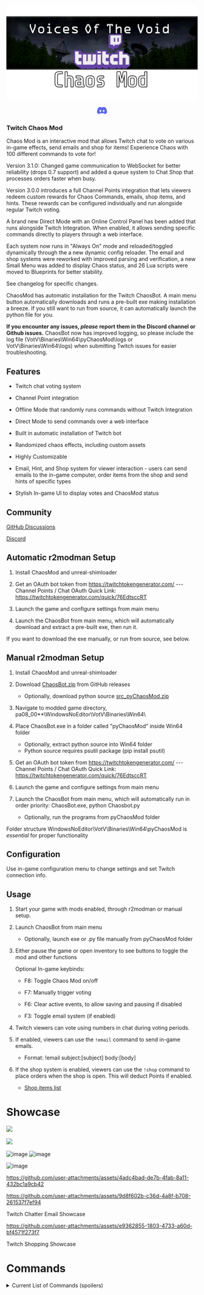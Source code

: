 
<p align="center" width="100%">
    <img src="https://raw.githubusercontent.com/modestimpala/VotVChaosMod/refs/heads/main/img/chaos-banner.png">
</p>


<p align="center" width="100%">
<a href="https://discord.gg/Bq7HCMRfjk"><img width="5%" src="https://raw.githubusercontent.com/modestimpala/VotVChaosMod/refs/heads/main/img/discord.png"></a>
</p>

### Twitch Chaos Mod

  
Chaos Mod is an interactive mod that allows Twitch chat to vote on various in-game effects, send emails and shop for items! Experience Chaos with 100 different commands to vote for!

Version 3.1.0: Changed game communication to WebSocket for better reliability (drops 0.7 support) and added a queue system to Chat Shop that processes orders faster when busy.

Version 3.0.0 introduces a full Channel Points integration that lets viewers redeem custom rewards for Chaos Commands, emails, shop items, and hints. These rewards can be configured individually and run alongside regular Twitch voting.

A brand new Direct Mode with an Online Control Panel has been added that runs alongside Twitch Integration. When enabled, it allows sending specific commands directly to players through a web interface.

Each system now runs in "Always On" mode and reloaded/toggled dynamically through the a new dynamic config reloader. The email and shop systems were reworked with improved parsing and verification, a new Small Menu was added to display Chaos status, and 26 Lua scripts were moved to Blueprints for better stability.

See changelog for specific changes.

ChaosMod has automatic installation for the Twitch ChaosBot. A main menu button automatically downloads and runs a pre-built exe making installation a breeze. If you still want to run from source, it can automatically launch the python file for you. 

**If you encounter any issues, *please* report them in the Discord channel or Github issues.** ChaosBot now has improved logging, so please include the log file (VotV\Binaries\Win64\pyChaosMod\logs or VotV\Binaries\Win64\logs) when submitting Twitch issues for easier troubleshooting. 
  

## Features

- Twitch chat voting system

- Channel Point integration

- Offline Mode that randomly runs commands without Twitch Integration

- Direct Mode to send commands over a web interface

- Built in automatic installation of Twitch bot

- Randomized chaos effects, including custom assets

- Highly Customizable

- Email, Hint, and Shop system for viewer interaction - users can send emails to the in-game computer, order items from the shop and send hints of specific types

- Stylish In-game UI to display votes and ChaosMod status

  

## Community

  [GitHub Discussions](https://github.com/modestimpala/VotVChaosMod/discussions)

  [Discord](https://discord.gg/Bq7HCMRfjk)


## Automatic r2modman Setup

    

1. Install ChaosMod and unreal-shimloader


2. Get an OAuth bot token from https://twitchtokengenerator.com/ --- Channel Points / Chat OAuth Quick Link: https://twitchtokengenerator.com/quick/76EdtsccRT


3. Launch the game and configure settings from main menu


4. Launch the ChaosBot from main menu, which will automatically download and extract a pre-built exe, then run it.

If you want to download the exe manually, or run from source, see below.
  

## Manual r2modman Setup

  

1. Install ChaosMod and unreal-shimloader
  

2. Download [ChaosBot.zip](https://github.com/modestimpala/VotVChaosMod/releases/download/latest/ChaosBot.zip) from GitHub releases
    - Optionally, download python source [src_pyChaosMod.zip](https://github.com/modestimpala/VotVChaosMod/releases/download/latest/src_pyChaosMod.zip)

3. Navigate to modded game directory, pa08_00**\WindowsNoEditor\VotV\Binaries\Win64\


4. Place ChaosBot.exe in a folder called "pyChaosMod" inside Win64 folder 
    - Optionally, extract python source into Win64 folder
    - Python source requires psutil package (pip install psutil)


5. Get an OAuth bot token from https://twitchtokengenerator.com/ --- Channel Points / Chat OAuth Quick Link: https://twitchtokengenerator.com/quick/76EdtsccRT


6. Launch the game and configure settings from main menu


7. Launch the ChaosBot from main menu, which will automatically run in order priority: ChaosBot.exe, python Chaosbot.py 
    - Optionally, run the programs from pyChaosMod folder

Folder structure WindowsNoEditor\VotV\Binaries\Win64\pyChaosMod is *essential* for proper functionality 


## Configuration

  
  Use in-game configuration menu to change settings and set Twitch connection info.

  

## Usage

  

1. Start your game with mods enabled, through r2modman or manual setup.


2. Launch ChaosBot from main menu
    - Optionally, launch exe or .py file manually from pyChaosMod folder


3. Either pause the game or open inventory to see buttons to toggle the mod and other functions

    Optional In-game keybinds:

      - F8: Toggle Chaos Mod on/off

      - F7: Manually trigger voting

      - F6: Clear active events, to allow saving and pausing if disabled

      - F3: Toggle email system (if enabled)

  

4. Twitch viewers can vote using numbers in chat during voting periods.

  

5. If enabled, viewers can use the `!email` command to send in-game emails.
    - Format: !email subject:[subject] body:[body]
  

6. If the shop system is enabled, viewers can use the `!shop` command to place orders when the shop is open. This will deduct Points if enabled.
    - [Shop items list](https://github.com/modestimpala/VotVChaosMod/blob/main/list_store.txt)
  

# Showcase

<a href="https://www.youtube.com/watch?v=ygf_yA7nJtU"><img src="https://img.youtube.com/vi/ygf_yA7nJtU/hqdefault.jpg"></a>

<a href="https://www.youtube.com/watch?v=0nfU4AxEBnE"><img src="https://img.youtube.com/vi/0nfU4AxEBnE/hqdefault.jpg"></a>

![image](https://github.com/user-attachments/assets/7d0ec698-d2c9-4774-989c-850344bb03f4) ![image](https://github.com/user-attachments/assets/981ed31e-2923-4a90-9d96-f2166d46d643)


![image](https://github.com/user-attachments/assets/f10e6374-b36c-440b-92c9-1c3cd57a16ae)


https://github.com/user-attachments/assets/4adc4bad-de7b-4fab-8a11-432bc1a9cb42

  

https://github.com/user-attachments/assets/9d8f602b-c36d-4a8f-b708-261537f7ef94

  

Twitch Chatter Email Showcase


https://github.com/user-attachments/assets/e9362855-1803-4733-a60d-bf4571f273f7


Twitch Shopping Showcase
  
  

# Commands

<details>

<summary>Current List of Commands (spoilers)</summary>


- randomEvent
- hiccups
- fling
- rainbowATV
- fossilHounds
- stickDrift
- earthquake
- dirtyWindow
- explodeFridge
- bigRoach
- 5ghorse
- cataracts
- magneticEffect
- flipCamera
- vomit
- pukeDrive
- vomitRandomItem
- pukeStream
- pyramidTime
- kerfurYeet
- redSky
- killAllKerfurs
- spawnKerfurs
- ignitePlayer
- teleportRadioTower
- teleportTurbine
- ragdollPlayer
- superSpeed
- hulkMode
- smokeCig
- 500cigs
- explodePlayer
- badSun
- blackFog
- jellyFishTime
- spawnMeatball
- lowGravity
- spawnZeroGun
- spawnSonicGun
- freeMoney
- skyFallingEvent
- waspAttack
- laserSpam
- caltropsTrap
- spawnMeatballFood
- spawnMaxwell
- spawnKavotia
- wispTeleport
- spawnATV
- insaneATVs
- explodeAllATVs
- fixAllATVs
- smoke500cigs
- deleteActiveSignal
- randomDream
- forceSleep
- takePicture
- starvePlayer
- fullTummy
- doublePoints
- halfPoints
- nauseaEffect
- lsdEffect
- teleportToBaseBalcony
- teleportTopOfBase
- evilEriePlush
- immortalForTime
- bigKel
- tinyKel
- tinyKerfurs
- bigKerfurs
- baseRave
- fishSplosion
- bigLakeFish
- ohFiddlesticks
- forceServerMinigame
- breakRandomServers
- breakRandomGenerator
- fixGenerators
- garbageDay
- spamFlashlight
- madnessCombat
- maxwellBomb
- drainSleep
- addEnergy
- nextbotCharborg
- nextbotJerma
- nextbotWalter
- nextbotGlorpFriend
- jumpscareComputer
- freeBattery
- orderShrimp
- orderDrives
- orderPizza
- orderTV
- orderRadio
- orderBanana
- orderCheese
- fullSleep
- healPlayer
  

</details>
